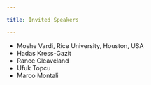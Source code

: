 ```yaml
---

title: Invited Speakers

---
```



<ul role="list">
    <li> Moshe Vardi, Rice University, Houston, USA</li>
    <li>Hadas Kress-Gazit </li>
    <li>Rance Cleaveland</li>
    <li>Ufuk Topcu </li>
    <li> Marco Montali</li>
</ul>


